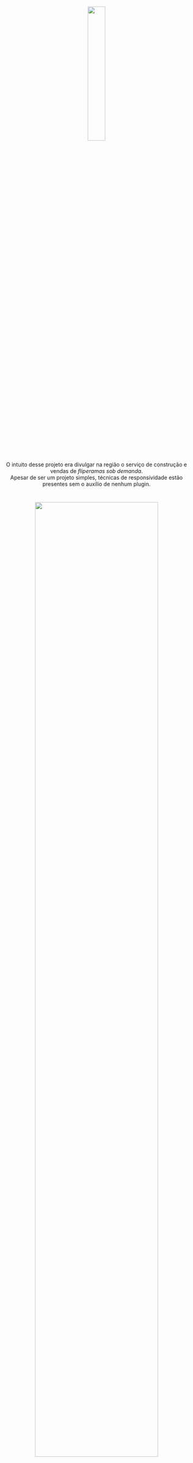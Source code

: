 <h1 align="center">
  <img width="30%" src="https://ik.imagekit.io/fornielis/GITHUB/Badisco-Online-Logo_OIkLigrzV.png?updatedAt=1637701186194"/>
</h1>

<p align="center">
O intuito desse projeto era divulgar na região o serviço de construção e vendas de <em>fliperamas sob demanda</em>. </br>
Apesar de ser um projeto simples, técnicas de responsividade estão presentes sem o auxílio de nenhum plugin.</br>
</p>

<h1 align="center">
  <img width="80%" src="https://ik.imagekit.io/fornielis/GITHUB/fornikas_games_6HPWCXfGN.gif?updatedAt=1637012380805"/>
</h1>

## Tecnologias
<div style="display: inline_block">
  <img width="40" src="https://cdn.jsdelivr.net/gh/devicons/devicon/icons/html5/html5-original.svg"/>
  <img width="40" src="https://cdn.jsdelivr.net/gh/devicons/devicon/icons/css3/css3-original.svg"/>
  <img width="40" src="https://cdn.jsdelivr.net/gh/devicons/devicon/icons/javascript/javascript-original.svg"/>
  <img width="40" src="https://cdn.jsdelivr.net/gh/devicons/devicon/icons/jquery/jquery-plain-wordmark.svg"/>
</div>
